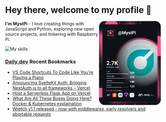 # Hey there, welcome to my profile 👋

<a href="https://app.daily.dev/MystPi"><img src="https://github.com/MystPi/MystPi/blob/main/devcard.svg" width="200" alt="MystPi's Dev Card" align="right"/></a>

**I'm MystPi** - I love creating things with JavaScript and Python, exploring new open source projects, and tinkering with Raspberry Pi.

![My skills](https://skillicons.dev/icons?i=svelte,js,html,css,py,raspberrypi,react,tailwind)

### [Daily.dev](https://daily.dev) Recent Bookmarks
<!-- daily.dev BOOKMARKS:START -->
- [VS Code Shortcuts To Code Like You’re Playing a Piano](https://app.daily.dev/posts/u4Cx9-dZN?utm_source=rss&utm_medium=bookmarks&utm_campaign=Itr6mLfRdMms0HCyePtl9)
- [Announcing SvelteKit Auth: Bringing NextAuth.js to all frameworks – Vercel](https://app.daily.dev/posts/0bq2Z-bL_?utm_source=rss&utm_medium=bookmarks&utm_campaign=Itr6mLfRdMms0HCyePtl9)
- [Host a Serverless Flask App on Vercel](https://app.daily.dev/posts/B5aDlMJsr?utm_source=rss&utm_medium=bookmarks&utm_campaign=Itr6mLfRdMms0HCyePtl9)
- [What Are All These Boxes Doing Here? Docker &amp; Kubernetes explaination](https://app.daily.dev/posts/2vGX9VHZi?utm_source=rss&utm_medium=bookmarks&utm_campaign=Itr6mLfRdMms0HCyePtl9)
- [Wretch v1.1 released - now with middlewares, early resolvers and abortable requests](https://app.daily.dev/posts/eb3f6a256ed8d66ef44a3255bcc9db61?utm_source=rss&utm_medium=bookmarks&utm_campaign=Itr6mLfRdMms0HCyePtl9)
<!-- daily.dev BOOKMARKS:END -->
